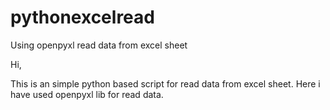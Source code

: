 # pythonexcelread
Using openpyxl read data from excel sheet 

Hi,

This is an simple python based script for read data from excel sheet.
Here i have used openpyxl lib for read data.
